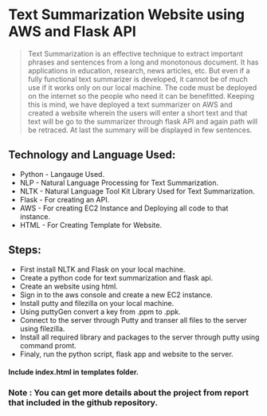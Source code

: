 # **Text Summarization Website using AWS and Flask API**

>Text Summarization is an effective technique to extract important phrases and sentences from a long and monotonous document. It has applications in education, research, news articles, etc. But even if a fully functional text summarizer is developed, it cannot be of much use if it works only on our local machine. The code must be deployed on the internet so the people who need it can be benefitted. Keeping this is mind, we have deployed a text summarizer on AWS and created a website wherein the users will enter a short text and that text will be go to the summarizer through flask API and again path will be retraced. At last the summary will be displayed in few sentences.

## Technology and Language Used:

- Python - Langauge Used.
- NLP - Natural Language Processing for Text Summarization.
- NLTK - Natural Language Tool Kit Library Used for Text Summarization.
- Flask - For creating an API.
- AWS - For creating EC2 Instance and Deploying all code to that instance.
- HTML - For Creating Template for Website.

## Steps:
- First install NLTK and Flask on your local machine.
- Create a python code for text summarization and flask api.
- Create an website using html.
- Sign in to the aws console and create a new EC2 instance.
- Install putty and filezilla on your local machine.
- Using puttyGen convert a key from .ppm to .ppk.
- Connect to the server through Putty and transer all files to the server using filezilla.
- Install all required library and packages to the server through putty using command promt.
- Finaly, run the python script, flask app and website to the server.  

#### Include **index.html** in templates folder. 
### **Note :** You can get more details about the project from report that included in the github repository. 







